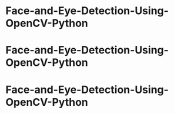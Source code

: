 # Face-and-Eye-Detection-Using-OpenCV-Python
# Face-and-Eye-Detection-Using-OpenCV-Python
# Face-and-Eye-Detection-Using-OpenCV-Python
